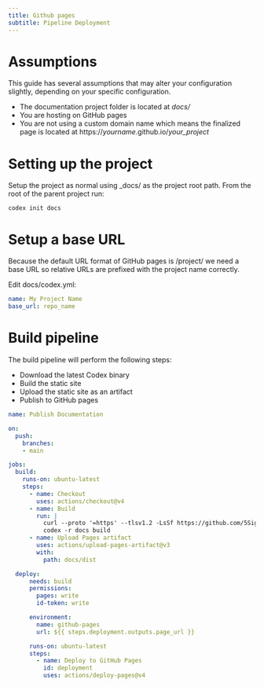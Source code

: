 ```yaml
---
title: Github pages
subtitle: Pipeline Deployment
---
```


# Assumptions

This guide has several assumptions that may alter your configuration slightly,
depending on your specific configuration.

- The documentation project folder is located at _docs/_
- You are hosting on GitHub pages
- You are not using a custom domain name which means the finalized page is 
located at https://_yourname_.github.io/_your_project_

# Setting up the project

Setup the project as normal using _docs/ as the project root path. From the 
root of the parent project run:

```
codex init docs
```

# Setup a base URL

Because the default URL format of GitHub pages is /project/ we need a base URL
so relative URLs are prefixed with the project name correctly.

Edit docs/codex.yml:

```YAML
name: My Project Name
base_url: repo_name
```

# Build pipeline 

The build pipeline will perform the following steps:

- Download the latest Codex binary
- Build the static site
- Upload the static site as an artifact
- Publish to GitHub pages


```YAML
name: Publish Documentation

on:
  push:
    branches:
    - main

jobs:
  build:
    runs-on: ubuntu-latest
    steps:
      - name: Checkout
        uses: actions/checkout@v4
      - name: Build 
        run: |
          curl --proto '=https' --tlsv1.2 -LsSf https://github.com/5Sigma/codex/releases/latest/download/Codex-installer.sh | sh
          codex -r docs build
      - name: Upload Pages artifact
        uses: actions/upload-pages-artifact@v3
        with:
          path: docs/dist

  deploy:
      needs: build
      permissions:
        pages: write
        id-token: write

      environment:
        name: github-pages
        url: ${{ steps.deployment.outputs.page_url }}

      runs-on: ubuntu-latest
      steps:
        - name: Deploy to GitHub Pages
          id: deployment
          uses: actions/deploy-pages@v4


```




